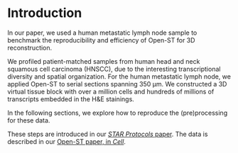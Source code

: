 # Introduction

In our paper, we used a human metastatic lymph node sample to benchmark the reproducibility and efficiency of Open-ST for 3D reconstruction.

We profiled patient-matched samples from human head and neck squamous cell carcinoma (HNSCC), due to the interesting transcriptional diversity and spatial organization. For the human metastatic lymph node, we applied Open-ST to serial sections spanning 350 μm. We constructed a 3D virtual tissue block with over a million cells and hundreds of millions of transcripts embedded in the H&E stainings. 

In the following sections, we explore how to reproduce the (pre)processing for these data.

These steps are introduced in our [_STAR Protocols_ paper](https://www.cell.com/star-protocols/home). The data is described in our [Open-ST paper, in _Cell_](https://doi.org/10.1016/j.cell.2024.05.055).